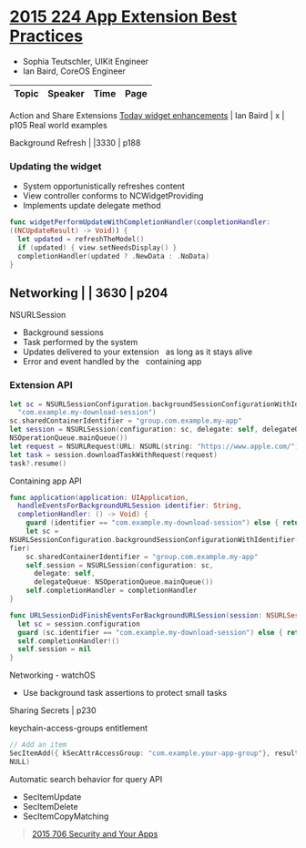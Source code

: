 # [2015 224 App Extension Best Practices](https://developer.apple.com/videos/play/wwdc2015/224/)

- Sophia Teutschler, UIKit Engineer
- Ian Baird, CoreOS Engineer

Topic|Speaker|Time|Page
---|---|---|---
Action and Share Extensions
[Today widget enhancements](2-today-widget-enhancements.md) |  Ian Baird | x | p105
Real world examples

Background Refresh | |3330 | p188

### Updating the widget

- System opportunistically refreshes content
- View controller conforms to NCWidgetProviding
- Implements update delegate method
 
```swift
func widgetPerformUpdateWithCompletionHandler(completionHandler:
((NCUpdateResult) -> Void)) {
  let updated = refreshTheModel()
  if (updated) { view.setNeedsDisplay() }
  completionHandler(updated ? .NewData : .NoData)
}
```

## Networking | | 3630 | p204

NSURLSession

- Background sessions
- Task performed by the system
- Updates delivered to your extension   as long as it stays alive
- Error and event handled by the   containing app



### Extension API 

```swift
let sc = NSURLSessionConfiguration.backgroundSessionConfigurationWithIdentifier(
  "com.example.my-download-session")
sc.sharedContainerIdentifier = "group.com.example.my-app"
let session = NSURLSession(configuration: sc, delegate: self, delegateQueue:
NSOperationQueue.mainQueue())
let request = NSURLRequest(URL: NSURL(string: "https://www.apple.com/")!)
let task = session.downloadTaskWithRequest(request)
task?.resume()
```


Containing app API

```swift
func application(application: UIApplication,
  handleEventsForBackgroundURLSession identifier: String,
  completionHandler: () -> Void) {
    guard (identifier == "com.example.my-download-session") else { return }
    let sc =
NSURLSessionConfiguration.backgroundSessionConfigurationWithIdentifier(identi
fier)
    sc.sharedContainerIdentifier = "group.com.example.my-app"
    self.session = NSURLSession(configuration: sc,
      delegate: self,
      delegateQueue: NSOperationQueue.mainQueue())
    self.completionHandler = completionHandler
}

func URLSessionDidFinishEventsForBackgroundURLSession(session: NSURLSession){
  let sc = session.configuration
  guard (sc.identifier == "com.example.my-download-session") else { return }
  self.completionHandler!()
  self.session = nil
}

```

Networking - watchOS

- Use background task assertions to protect small tasks

Sharing Secrets | p230

keychain-access-groups entitlement


```swift
// Add an item
SecItemAdd({ kSecAttrAccessGroup: "com.example.your-app-group"}, result:
NULL)
```


Automatic search behavior for query API

- SecItemUpdate
- SecItemDelete
- SecItemCopyMatching

> [2015 706 Security and Your Apps](https://developer.apple.com/videos/play/wwdc2015/706/)